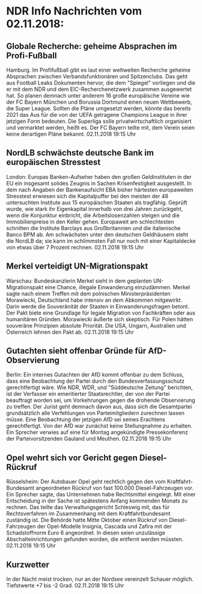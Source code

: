 # NDR Info Nachrichten vom 02.11.2018:


## Globale Recherche: geheime Absprachen im Profi-Fußball
Hamburg. Im Profifußball gibt es laut einer weltweiten Recherche geheime Absprachen zwischen Verbandsfunktionären und Spitzenclubs. Das geht aus Football Leaks Dokumenten hervor, die dem "Spiegel" vorliegen und die er mit dem NDR und dem EIC-Recherchenetzwerk zusammen ausgewertet hat. So planen demnach unter anderem 16 große europäische Vereine wie der FC Bayern München und Borussia Dortmund einen neuen Wettbewerb, die Super League. Sollten die Pläne umgesetzt werden, könnte das bereits 2021 das Aus für die von der UEFA getragene Champions League in ihrer jetzigen Form bedeuten. Die Superliga solle privatwirtschaftlich organisiert und vermarktet werden, heißt es. Der FC Bayern teilte mit, dem Verein seien keine derartigen Pläne bekannt. 02.11.2018 19:15 Uhr 

## NordLB schwächste deutsche Bank im europäischen Stresstest
London: Europas Banken-Aufseher haben den großen Geldinstituten in der EU ein insgesamt solides Zeugnis in Sachen Krisenfestigkeit ausgestellt. In dem nach Angaben der Bankenaufsicht EBA bisher härtesten europaweiten Stresstest erwiesen sich die Kapitalpuffer bei den meisten der 48 untersuchten Institute aus 15 europäischen Staaten als tragfähig. Geprüft wurde, wie stark ihr Eigenkapital innerhalb von drei Jahren zurückgeht, wenn die Konjunktur einbricht, die Arbeitslosenzahlen steigen und die Immobilienpreise in den Keller gehen. Europaweit am schlechtesten schnitten die Institute Barclays aus Großbritannien und die italienische Banco BPM ab. Am schwächsten unter den deutschen Geldhäusern steht die NordLB da; sie kann im schlimmsten Fall nur noch mit einer Kapitaldecke von etwas über 7 Prozent rechnen. 02.11.2018 19:15 Uhr 

## Merkel verteidigt UN-Migrationspakt
Warschau: 	Bundeskanzlerin Merkel sieht in dem geplanten UN-Migrationspakt eine Chance, illegale Einwanderung einzudämmen. Merkel sagte nach einem Treffen mit dem polnischen Ministerpräsidenten Morawiecki, Deutschland habe intensiv an dem Abkommen mitgewirkt. Darin werde die Souveränität der Staaten in Einwanderungsfragen betont. Der Pakt biete eine Grundlage für legale Migration von Fachkräften oder aus humanitären Gründen. Morawiecki äußerte sich skeptisch. Für Polen hätten souveräne Prinzipien absolute Priorität. Die USA, Ungarn, Australien und Österreich lehnen den Pakt ab. 02.11.2018 19:15 Uhr 

## Gutachten sieht offenbar Gründe für AfD-Observierung
Berlin: Ein internes Gutachten der AfD kommt offenbar zu dem Schluss, dass eine Beobachtung der Partei durch den Bundesverfassungsschutz gerechtfertigt wäre. Wie NDR, WDR, und "Süddeutsche Zeitung" berichten, ist der Verfasser ein emeritierter Staatsrechtler, der von der Partei beauftragt worden sei, um Vorkehrungen gegen die drohende Observierung zu treffen. Der Jurist geht demnach davon aus, dass sich die Gesamtpartei grundsätzlich alle Verfehlungen von Parteimitgliedern zurechnen lassen müsse. Eine Beobachtung der jetzigen AfD sei seines Erachtens gerechtfertigt. Von der AfD war zunächst keine Stellungnahme zu erhalten. Ein Sprecher verwies auf eine für Montag angekündigte Pressekonferenz der Parteivorsitzenden Gauland und  Meuthen. 02.11.2018 19:15 Uhr 

## Opel wehrt sich vor Gericht gegen Diesel-Rückruf
Rüsselsheim: Der Autobauer Opel geht rechtlich gegen den vom Kraftfahrt-Bundesamt angeordneten Rückruf von fast 100.000 Diesel-Fahrzeugen vor. Ein Sprecher sagte, das Unternehmen habe Rechtsmittel eingelegt. Mit einer Entscheidung in der Sache ist spätestens Anfang kommenden Monats zu rechnen. Das teilte das Verwaltungsgericht Schleswig mit, das für Rechtsverfahren im Zusammenhang mit dem Kraftfahrtbundesamt zuständig ist. Die Behörde hatte Mitte Oktober einen Rückruf von Diesel-Fahrzeugen der Opel-Modelle Insignia, Cascada und Zafira mit der Schadstoffnorm Euro 6 angeordnet. In diesen seien unzulässige Abschalteinrichtungen gefunden worden, die entfernt werden müssten. 02.11.2018 19:15 Uhr 

## Kurzwetter
In der Nacht meist trocken, nur an der Nordsee vereinzelt Schauer möglich. Tiefstwerte +7 bis -2 Grad. 02.11.2018 19:15 Uhr 
